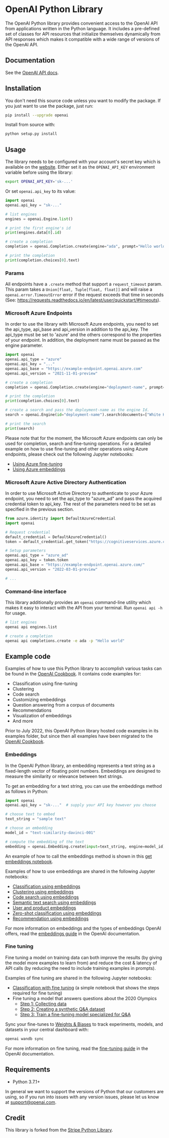 # OpenAI Python Library

The OpenAI Python library provides convenient access to the OpenAI API
from applications written in the Python language. It includes a
pre-defined set of classes for API resources that initialize
themselves dynamically from API responses which makes it compatible
with a wide range of versions of the OpenAI API.

## Documentation

See the [OpenAI API docs](https://beta.openai.com/docs/api-reference?lang=python).

## Installation

You don't need this source code unless you want to modify the package. If you just
want to use the package, just run:

```sh
pip install --upgrade openai
```

Install from source with:

```sh
python setup.py install
```

## Usage

The library needs to be configured with your account's secret key which is available on the [website](https://beta.openai.com/account/api-keys). Either set it as the `OPENAI_API_KEY` environment variable before using the library:

```bash
export OPENAI_API_KEY='sk-...'
```

Or set `openai.api_key` to its value:

```python
import openai
openai.api_key = "sk-..."

# list engines
engines = openai.Engine.list()

# print the first engine's id
print(engines.data[0].id)

# create a completion
completion = openai.Completion.create(engine="ada", prompt="Hello world")

# print the completion
print(completion.choices[0].text)
```


### Params
All endpoints have a `.create` method that support a `request_timeout` param.  This param takes a `Union[float, Tuple[float, float]]` and will raise a `openai.error.TimeoutError` error if the request exceeds that time in seconds (See: https://requests.readthedocs.io/en/latest/user/quickstart/#timeouts).

### Microsoft Azure Endpoints

In order to use the library with Microsoft Azure endpoints, you need to set the api_type, api_base and api_version in addition to the api_key. The api_type must be set to 'azure' and the others correspond to the properties of your endpoint.
In addition, the deployment name must be passed as the engine parameter.

```python
import openai
openai.api_type = "azure"
openai.api_key = "..."
openai.api_base = "https://example-endpoint.openai.azure.com"
openai.api_version = "2021-11-01-preview"

# create a completion
completion = openai.Completion.create(engine="deployment-name", prompt="Hello world")

# print the completion
print(completion.choices[0].text)

# create a search and pass the deployment-name as the engine Id.
search = openai.Engine(id="deployment-name").search(documents=["White House", "hospital", "school"], query ="the president")

# print the search
print(search)
```

Please note that for the moment, the Microsoft Azure endpoints can only be used for completion, search and fine-tuning operations.
For a detailed example on how to use fine-tuning and other operations using Azure endpoints, please check out the following Jupyter notebooks:
* [Using Azure fine-tuning](https://github.com/openai/openai-cookbook/tree/main/examples/azure/finetuning.ipynb)
* [Using Azure embeddings](https://github.com/openai/openai-cookbook/blob/main/examples/azure/embeddings.ipynb)

### Microsoft Azure Active Directory Authentication

In order to use Microsoft Active Directory to authenticate to your Azure endpoint, you need to set the api_type to "azure_ad" and pass the acquired credential token to api_key. The rest of the parameters need to be set as specified in the previous section.


```python
from azure.identity import DefaultAzureCredential
import openai

# Request credential
default_credential = DefaultAzureCredential()
token = default_credential.get_token("https://cognitiveservices.azure.com")

# Setup parameters
openai.api_type = "azure_ad"
openai.api_key = token.token
openai.api_base = "https://example-endpoint.openai.azure.com/"
openai.api_version = "2022-03-01-preview"

# ...
```
### Command-line interface

This library additionally provides an `openai` command-line utility
which makes it easy to interact with the API from your terminal. Run
`openai api -h` for usage.

```sh
# list engines
openai api engines.list

# create a completion
openai api completions.create -e ada -p "Hello world"
```

## Example code

Examples of how to use this Python library to accomplish various tasks can be found in the [OpenAI Cookbook](https://github.com/openai/openai-cookbook/). It contains code examples for:

* Classification using fine-tuning
* Clustering
* Code search
* Customizing embeddings
* Question answering from a corpus of documents
* Recommendations
* Visualization of embeddings
* And more

Prior to July 2022, this OpenAI Python library hosted code examples in its examples folder, but since then all examples have been migrated to the [OpenAI Cookbook](https://github.com/openai/openai-cookbook/).

### Embeddings

In the OpenAI Python library, an embedding represents a text string as a fixed-length vector of floating point numbers. Embeddings are designed to measure the similarity or relevance between text strings.

To get an embedding for a text string, you can use the embeddings method as follows in Python:

```python
import openai
openai.api_key = "sk-..."  # supply your API key however you choose

# choose text to embed
text_string = "sample text"

# choose an embedding
model_id = "text-similarity-davinci-001"

# compute the embedding of the text
embedding = openai.Embedding.create(input=text_string, engine=model_id)['data'][0]['embedding']
```

An example of how to call the embeddings method is shown in this [get embeddings notebook](https://github.com/openai/openai-cookbook/blob/main/examples/Get_embeddings.ipynb).

Examples of how to use embeddings are shared in the following Jupyter notebooks:

- [Classification using embeddings](https://github.com/openai/openai-cookbook/blob/main/examples/Classification_using_embeddings.ipynb)
- [Clustering using embeddings](https://github.com/openai/openai-cookbook/blob/main/examples/Clustering.ipynb)
- [Code search using embeddings](https://github.com/openai/openai-cookbook/blob/main/examples/Code_search.ipynb)
- [Semantic text search using embeddings](https://github.com/openai/openai-cookbook/blob/main/examples/Semantic_text_search_using_embeddings.ipynb)
- [User and product embeddings](https://github.com/openai/openai-cookbook/blob/main/examples/User_and_product_embeddings.ipynb)
- [Zero-shot classification using embeddings](https://github.com/openai/openai-cookbook/blob/main/examples/Zero-shot_classification_with_embeddings.ipynb)
- [Recommendation using embeddings](https://github.com/openai/openai-cookbook/blob/main/examples/Recommendation_using_embeddings.ipynb)

For more information on embeddings and the types of embeddings OpenAI offers, read the [embeddings guide](https://beta.openai.com/docs/guides/embeddings) in the OpenAI documentation.

### Fine tuning

Fine tuning a model on training data can both improve the results (by giving the model more examples to learn from) and reduce the cost & latency of API calls (by reducing the need to include training examples in prompts).

Examples of fine tuning are shared in the following Jupyter notebooks:

- [Classification with fine tuning](https://github.com/openai/openai-cookbook/blob/main/examples/Fine-tuned_classification.ipynb) (a simple notebook that shows the steps required for fine tuning)
- Fine tuning a model that answers questions about the 2020 Olympics
  - [Step 1: Collecting data](https://github.com/openai/openai-cookbook/blob/main/examples/fine-tuned_qa/olympics-1-collect-data.ipynb)
  - [Step 2: Creating a synthetic Q&A dataset](https://github.com/openai/openai-cookbook/blob/main/examples/fine-tuned_qa/olympics-2-create-qa.ipynb)
  - [Step 3: Train a fine-tuning model specialized for Q&A](https://github.com/openai/openai-cookbook/blob/main/examples/fine-tuned_qa/olympics-3-train-qa.ipynb)

Sync your fine-tunes to [Weights & Biases](https://wandb.me/openai-docs) to track experiments, models, and datasets in your central dashboard with:

```bash
openai wandb sync
```

For more information on fine tuning, read the [fine-tuning guide](https://beta.openai.com/docs/guides/fine-tuning) in the OpenAI documentation.

## Requirements

- Python 3.7.1+

In general we want to support the versions of Python that our
customers are using, so if you run into issues with any version
issues, please let us know at support@openai.com.

## Credit

This library is forked from the [Stripe Python Library](https://github.com/stripe/stripe-python).

